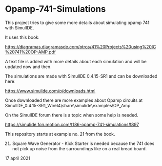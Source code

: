 # Opamp-741-Simulations

This project tries to give some more details about simulating opamp 741 with SimulIDE. 

It uses this book:

https://diagramas.diagramasde.com/otros/41%20Projects%20using%20IC%20741%20OP-AMP.pdf

A text file is added with more details about each simulation and will be updated now and then.

The simulations are made with SimulIDE 0.4.15-SR1 and can be downloaded here:

https://www.simulide.com/p/downloads.html

Once downloaded there are more examples about Opamp circuits at 
SimulIDE_0.4.15-SR1_Win64\share\simulide\examples\OP_Amp

On the SimulIDE forum there is a topic when some help is needed.

https://simulide.forumotion.com/t186-opamp-741-simulations#897

This repository starts at example no. 21 from the book.

21. Square Wave Generator - Kick Starter is needed because the 741 does not pick up 
noise from the surroundings like on a real bread board.

17 april 2021
